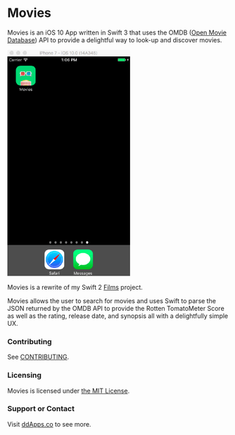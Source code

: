 # Movies
Movies is an iOS 10 App written in Swift 3 that uses the OMDB ([Open Movie Database](http://www.omdbapi.com/)) API to provide a delightful way to look-up and discover movies.

![](art/screenshot/movies01.gif?raw=true)

Movies is a rewrite of my Swift 2 [Films](https://github.com/duliodenis/films) project.

Movies allows the user to search for movies and uses Swift to parse the JSON returned by the OMDB API to provide the Rotten TomatoMeter Score as well as the rating, release date, and synopsis all with a delightfully simple UX.

### Contributing
See [CONTRIBUTING](CONTRIBUTING.md).

### Licensing
Movies is licensed under [the MIT License](LICENSE).

### Support or Contact
Visit [ddApps.co](http://ddapps.co) to see more.